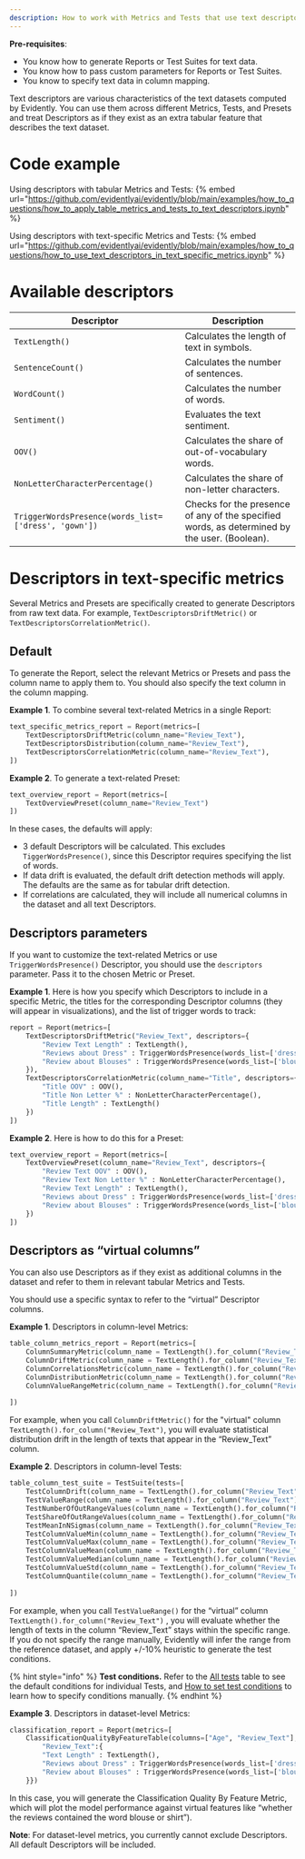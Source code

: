 ```yaml
---
description: How to work with Metrics and Tests that use text descriptors.
---
```


**Pre-requisites**:
* You know how to generate Reports or Test Suites for text data.
* You know how to pass custom parameters for Reports or Test Suites.
* You know to specify text data in column mapping.

Text descriptors are various characteristics of the text datasets computed by Evidently. You can use them across different Metrics, Tests, and Presets and treat Descriptors as if they exist as an extra tabular feature that describes the text dataset.   

# Code example
Using descriptors with tabular Metrics and Tests:
{% embed url="https://github.com/evidentlyai/evidently/blob/main/examples/how_to_questions/how_to_apply_table_metrics_and_tests_to_text_descriptors.ipynb" %}

Using descriptors with text-specific Metrics and Tests:
{% embed url="https://github.com/evidentlyai/evidently/blob/main/examples/how_to_questions/how_to_use_text_descriptors_in_text_specific_metrics.ipynb" %}

# Available descriptors

| Descriptor | Description |  
|---|---|
| `TextLength()` | Calculates the length of text in symbols.  |  
| `SentenceCount()` | Calculates the number of sentences.  | 
| `WordCount()` | Calculates the number of words.  |  
| `Sentiment()` | Evaluates the text sentiment.  |  
| `OOV()` | Calculates the share of out-of-vocabulary words. |  
| `NonLetterCharacterPercentage()` | Calculates the share of non-letter characters. |  
| `TriggerWordsPresence(words_list=['dress', 'gown'])` | Checks for the presence of any of the specified words, as determined by the user. (Boolean).  |  

# Descriptors in text-specific metrics

Several Metrics and Presets are specifically created to generate Descriptors from raw text data. For example, `TextDescriptorsDriftMetric()` or `TextDescriptorsCorrelationMetric()`. 

## Default
To generate the Report, select the relevant Metrics or Presets and pass the column name to apply them to. You should also specify the text column in the column mapping.

**Example 1**. To combine several text-related Metrics in a single Report:

```python
text_specific_metrics_report = Report(metrics=[
    TextDescriptorsDriftMetric(column_name="Review_Text"),
    TextDescriptorsDistribution(column_name="Review_Text"),
    TextDescriptorsCorrelationMetric(column_name="Review_Text"),
])
```

**Example 2**. To generate a text-related Preset:

```python
text_overview_report = Report(metrics=[
    TextOverviewPreset(column_name="Review_Text")
])
```

In these cases, the defaults will apply:
* 3 default Descriptors will be calculated. This excludes `TiggerWordsPresence()`, since this Descriptor requires specifying the list of words.
* If data drift is evaluated, the default drift detection methods will apply. The defaults are the same as for tabular drift detection.
* If correlations are calculated, they will include all numerical columns in the dataset and all text Descriptors. 

## Descriptors parameters 
If you want to customize the text-related Metrics or use `TriggerWordsPresence()` Descriptor, you should use the `descriptors` parameter. Pass it to the chosen Metric or Preset. 

**Example 1**. Here is how you specify which Descriptors to include in a specific Metric, the titles for the corresponding Descriptor columns (they will appear in visualizations), and the list of trigger words to track:    

```python
report = Report(metrics=[
    TextDescriptorsDriftMetric("Review_Text", descriptors={
        "Review Text Length" : TextLength(),
        "Reviews about Dress" : TriggerWordsPresence(words_list=['dress', 'gown']),
        "Review about Blouses" : TriggerWordsPresence(words_list=['blouse', 'shirt'])
    }),
    TextDescriptorsCorrelationMetric(column_name="Title", descriptors={
        "Title OOV" : OOV(),
        "Title Non Letter %" : NonLetterCharacterPercentage(),
        "Title Length" : TextLength()
    })
])
```

**Example 2**. Here is how to do this for a Preset:

```python
text_overview_report = Report(metrics=[
    TextOverviewPreset(column_name="Review_Text", descriptors={
        "Review Text OOV" : OOV(),
        "Review Text Non Letter %" : NonLetterCharacterPercentage(),
        "Review Text Length" : TextLength(),
        "Reviews about Dress" : TriggerWordsPresence(words_list=['dress', 'gown']),
        "Review about Blouses" : TriggerWordsPresence(words_list=['blouse', 'shirt'])
    })
])
```

## Descriptors as “virtual columns”

You can also use Descriptors as if they exist as additional columns in the dataset and refer to them in relevant tabular Metrics and Tests. 

You should use a specific syntax to refer to the “virtual” Descriptor columns.  

**Example 1**. Descriptors in column-level Metrics:

```python
table_column_metrics_report = Report(metrics=[
    ColumnSummaryMetric(column_name = TextLength().for_column("Review_Text")),
    ColumnDriftMetric(column_name = TextLength().for_column("Review_Text")),
    ColumnCorrelationsMetric(column_name = TextLength().for_column("Review_Text")),
    ColumnDistributionMetric(column_name = TextLength().for_column("Review_Text")),
    ColumnValueRangeMetric(column_name = TextLength().for_column("Review_Text"), left=0, right=20)
    
])
```

For example, when you call `ColumnDriftMetric()` for the "virtual" column `TextLength().for_column("Review_Text")`, you will evaluate statistical distribution drift in the length of texts that appear in the “Review_Text” column.

**Example 2**. Descriptors in column-level Tests:

```python
table_column_test_suite = TestSuite(tests=[
    TestColumnDrift(column_name = TextLength().for_column("Review_Text")),
    TestValueRange(column_name = TextLength().for_column("Review_Text")),
    TestNumberOfOutRangeValues(column_name = TextLength().for_column("Review_Text")),
    TestShareOfOutRangeValues(column_name = TextLength().for_column("Review_Text")),
    TestMeanInNSigmas(column_name = TextLength().for_column("Review_Text")),
    TestColumnValueMin(column_name = TextLength().for_column("Review_Text")),
    TestColumnValueMax(column_name = TextLength().for_column("Review_Text")),
    TestColumnValueMean(column_name = TextLength().for_column("Review_Text")),
    TestColumnValueMedian(column_name = TextLength().for_column("Review_Text")),
    TestColumnValueStd(column_name = TextLength().for_column("Review_Text")),
    TestColumnQuantile(column_name = TextLength().for_column("Review_Text"), quantile=0.25),
    
])
```

For example, when you call `TestValueRange()` for the “virtual” column `TextLength().for_column("Review_Text")` , you will evaluate whether the length of texts in the column “Review_Text” stays within the specific range. If you do not specify the range manually, Evidently will infer the range from the reference dataset, and apply +/-10% heuristic to generate the test conditions. 

{% hint style="info" %}
**Test conditions.** Refer to the [All tests](../reference/all-tests.md) table to see the default conditions for individual Tests, and [How to set test conditions](../tests-and-reports/custom-test-suite.md)  to learn how to specify conditions manually.
{% endhint %}

**Example 3**. Descriptors in dataset-level Metrics:

```python
classification_report = Report(metrics=[
    ClassificationQualityByFeatureTable(columns=["Age", "Review_Text"], descriptors = {
        "Review_Text":{
        "Text Length" : TextLength(),
        "Reviews about Dress" : TriggerWordsPresence(words_list=['dress', 'gown']),
        "Review about Blouses" : TriggerWordsPresence(words_list=['blouse', 'shirt'])
    }})
```

In this case, you will generate the Classification Quality By Feature Metric, which will plot the model performance against virtual features like “whether the reviews contained the word blouse or shirt”). 

**Note**: For dataset-level metrics, you currently cannot exclude Descriptors. All default Descriptors will be included. 
